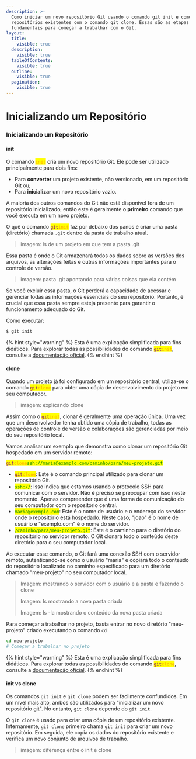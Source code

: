 ```yaml
---
description: >-
  Como iniciar um novo repositório Git usando o comando git init e como clonar
  repositórios existentes com o comando git clone. Essas são as etapas
  fundamentais para começar a trabalhar com o Git.
layout:
  title:
    visible: true
  description:
    visible: true
  tableOfContents:
    visible: true
  outline:
    visible: true
  pagination:
    visible: true
---
```


# Inicializando um Repositório

### Inicializando um Repositório

#### init

O comando <mark style="color:orange;">`init`</mark> cria um novo repositório Git. Ele pode ser utilizado principalmente para dois fins:

* Para **converter** um projeto existente, não versionado, em um repositório Git ou;
* Para **inicializar** um novo repositório vazio.

A maioria dos outros comandos do Git não está disponível fora de um repositório inicializado, então este é geralmente o **primeiro** comando que você executa em um novo projeto.

O quê o comando <mark style="color:purple;">`git`</mark><mark style="color:orange;">`init`</mark> faz por debaixo dos panos é criar uma pasta (diretório) chamada `.git` dentro da pasta de trabalho atual.

> imagem: ls de um projeto em que tem a pasta .git

Essa pasta é onde o Git armazenará todos os dados sobre as versões dos arquivos, as alterações feitas e outras informações importantes para o controle de versão.&#x20;

> imagem: pasta .git apontando para várias coisas que ela contém

Se você excluir essa pasta, o Git perderá a capacidade de acessar e gerenciar todas as informações essenciais do seu repositório. Portanto, é crucial que essa pasta sempre esteja presente para garantir o funcionamento adequado do Git.

Como executar:

```bash
$ git init
```



{% hint style="warning" %}
Esta é uma explicação simplificada para fins didáticos. Para explorar todas as possibilidades do comando <mark style="color:purple;">`git`</mark><mark style="color:orange;">`init`</mark>, consulte a [documentação oficial](https://git-scm.com/docs/git-init/pt\_BR).
{% endhint %}

#### clone

Quando um projeto já foi configurado em um repositório central, utiliza-se o comando <mark style="color:purple;">`git`</mark><mark style="color:orange;">`clone`</mark> para obter uma cópia de desenvolvimento do projeto em seu computador.&#x20;

> imagem: explicando clone

Assim como o <mark style="color:purple;">`git`</mark><mark style="color:orange;">`init`</mark>, clonar é geralmente uma operação única. Uma vez que um desenvolvedor tenha obtido uma cópia de trabalho, todas as operações de controle de versão e colaborações são gerenciadas por meio do seu repositório local.

Vamos analisar um exemplo que demonstra como clonar um repositório Git hospedado em um servidor remoto:

<mark style="color:purple;">`git`</mark><mark style="color:orange;">`clone`</mark><mark style="color:green;">`ssh://maria@examplo.com/caminho/para/meu-projeto.git`</mark>

* <mark style="color:purple;">`git`</mark><mark style="color:orange;">`clone`</mark>: Este é o comando principal utilizado para clonar um repositório Git.
* <mark style="color:green;">`ssh://`</mark>: Isso indica que estamos usando o protocolo SSH para comunicar com o servidor. Não é preciso se preocupar com isso neste momento. Apenas compreender que é uma forma de comunicação do seu computador com o repositório central.
* <mark style="color:green;">`maria@exemplo.com`</mark>: Este é o nome de usuário e o endereço do servidor onde o repositório está hospedado. Neste caso, "joao" é o nome de usuário e "exemplo.com" é o nome do servidor.
* <mark style="color:green;">`/caminho/para/meu-projeto.git`</mark>: Este é o caminho para o diretório do repositório no servidor remoto. O Git clonará todo o conteúdo deste diretório para o seu computador local.

Ao executar esse comando, o Git fará uma conexão SSH com o servidor remoto, autenticando-se como o usuário "maria" e copiará todo o conteúdo do repositório localizado no caminho especificado para um diretório chamado "meu-projeto" no seu computador local.

> Imagem: mostrando o servidor com o usuário e a pasta e fazendo o clone
>
> Imagem: ls mostrando a nova pasta criada
>
> Imagem: ls -la mostrando o conteúdo da nova pasta criada

Para começar a trabalhar no projeto, basta entrar no novo diretório "meu-projeto" criado executando o comando `cd`&#x20;

```bash
cd meu-projeto
# Começar a trabalhar no projeto
```



{% hint style="warning" %}
Esta é uma explicação simplificada para fins didáticos. Para explorar todas as possibilidades do comando <mark style="color:purple;">`git`</mark><mark style="color:orange;">`clone`</mark>, consulte a [documentação oficial](https://git-scm.com/docs/git-clone/pt\_BR).
{% endhint %}

#### init vs clone

Os comandos `git init` e `git clone` podem ser facilmente confundidos. Em um nível mais alto, ambos são utilizados para "inicializar um novo repositório git".  No entanto, `git clone` depende do `git init`.&#x20;

O `git clone` é usado para criar uma cópia de um repositório existente. Internamente, `git clone` primeiro chama `git init` para criar um novo repositório. Em seguida, ele copia os dados do repositório existente e verifica um novo conjunto de arquivos de trabalho.

> imagem: diferença entre o init e clone
